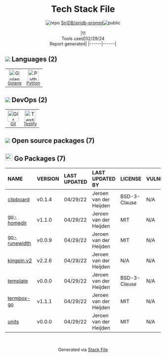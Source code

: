 <!--
&lt;--- Readme.md Snippet without images Start ---&gt;
## Tech Stack
SiriDB/siridb-prompt is built on the following main stack:

- [Golang](http://golang.org/) – Languages
- [Python](https://www.python.org) – Languages
- [Testify](https://github.com/stretchr/testify) – Go Testing

Full tech stack [here](/techstack.md)

&lt;--- Readme.md Snippet without images End ---&gt;

&lt;--- Readme.md Snippet with images Start ---&gt;
## Tech Stack
SiriDB/siridb-prompt is built on the following main stack:

- <img width='25' height='25' src='https://img.stackshare.io/service/1005/O6AczwfV_400x400.png' alt='Golang'/> [Golang](http://golang.org/) – Languages
- <img width='25' height='25' src='https://img.stackshare.io/service/993/pUBY5pVj.png' alt='Python'/> [Python](https://www.python.org) – Languages
- <img width='25' height='25' src='https://img.stackshare.io/service/8695/stretchr.png' alt='Testify'/> [Testify](https://github.com/stretchr/testify) – Go Testing

Full tech stack [here](/techstack.md)

&lt;--- Readme.md Snippet with images End ---&gt;
-->
<div align="center">

# Tech Stack File
![](https://img.stackshare.io/repo.svg "repo") [SiriDB/siridb-prompt](https://github.com/SiriDB/siridb-prompt)![](https://img.stackshare.io/public_badge.svg "public")
<br/><br/>
|11<br/>Tools used|02/29/24 <br/>Report generated|
|------|------|
</div>

## <img src='https://img.stackshare.io/languages.svg'/> Languages (2)
<table><tr>
  <td align='center'>
  <img width='36' height='36' src='https://img.stackshare.io/service/1005/O6AczwfV_400x400.png' alt='Golang'>
  <br>
  <sub><a href="http://golang.org/">Golang</a></sub>
  <br>
  <sub></sub>
</td>

<td align='center'>
  <img width='36' height='36' src='https://img.stackshare.io/service/993/pUBY5pVj.png' alt='Python'>
  <br>
  <sub><a href="https://www.python.org">Python</a></sub>
  <br>
  <sub></sub>
</td>

</tr>
</table>

## <img src='https://img.stackshare.io/devops.svg'/> DevOps (2)
<table><tr>
  <td align='center'>
  <img width='36' height='36' src='https://img.stackshare.io/service/1046/git.png' alt='Git'>
  <br>
  <sub><a href="http://git-scm.com/">Git</a></sub>
  <br>
  <sub></sub>
</td>

<td align='center'>
  <img width='36' height='36' src='https://img.stackshare.io/service/8695/stretchr.png' alt='Testify'>
  <br>
  <sub><a href="https://github.com/stretchr/testify">Testify</a></sub>
  <br>
  <sub></sub>
</td>

</tr>
</table>


## <img src='https://img.stackshare.io/group.svg' /> Open source packages (7)</h2>

## <img width='24' height='24' src='https://img.stackshare.io/service/21112/default_1346bbda8fe03e4dce5601323a3ca47a10c1ae36.png'/> Go Packages (7)

|NAME|VERSION|LAST UPDATED|LAST UPDATED BY|LICENSE|VULNERABILITIES|
|:------|:------|:------|:------|:------|:------|
|[clipboard](https://pkg.go.dev/github.com/atotto/clipboard)|v0.1.4|04/29/22|Jeroen van der Heijden |BSD-3-Clause|N/A|
|[go-homedir](https://pkg.go.dev/github.com/mitchellh/go-homedir)|v1.1.0|04/29/22|Jeroen van der Heijden |MIT|N/A|
|[go-runewidth](https://pkg.go.dev/github.com/mattn/go-runewidth)|v0.0.9|04/29/22|Jeroen van der Heijden |MIT|N/A|
|[kingpin.v2](https://pkg.go.dev/gopkg.in/alecthomas/kingpin.v2)|v2.2.6|04/29/22|Jeroen van der Heijden |N/A|N/A|
|[template](https://pkg.go.dev/github.com/alecthomas/template)|v0.0.0|04/29/22|Jeroen van der Heijden |BSD-3-Clause|N/A|
|[termbox-go](https://pkg.go.dev/github.com/nsf/termbox-go)|v1.1.1|04/29/22|Jeroen van der Heijden |MIT|N/A|
|[units](https://pkg.go.dev/github.com/alecthomas/units)|v0.0.0|04/29/22|Jeroen van der Heijden |MIT|N/A|

<br/>
<div align='center'>

Generated via [Stack File](https://github.com/marketplace/stack-file)
